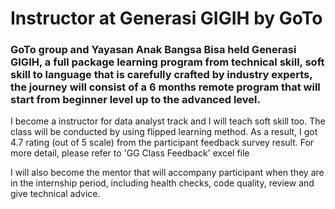 # Instructor at Generasi GIGIH by GoTo
### GoTo group and Yayasan Anak Bangsa Bisa held Generasi GIGIH, a full package learning program from technical skill, soft skill to language that is carefully crafted by industry experts, the journey will consist of a 6 months remote program that will start from beginner level up to the advanced level.

I become a instructor for data analyst track and I will teach soft skill too. The class will be conducted by using flipped learning method. 
As a result, I got 4.7 rating (out of 5 scale) from the participant feedback survey result. For more detail, please refer to 'GG Class Feedback' excel file

I will also become the mentor that will accompany participant when they are in the internship period, including health checks, code quality, review and give technical advice.

